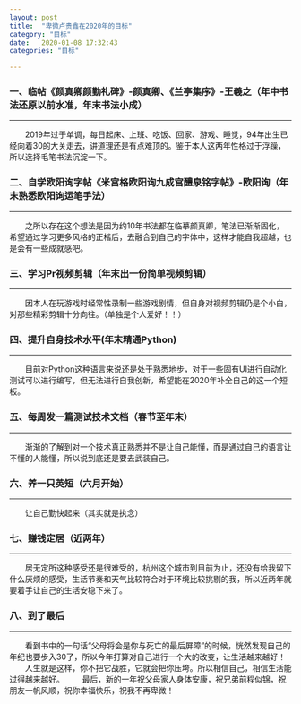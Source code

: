 ```yaml
---
layout: post
title:  "卑微卢贵鑫在2020年的目标"
category: "目标"
date:   2020-01-08 17:32:43
categories: "目标"

---
```


### 一、临帖《颜真卿颜勤礼碑》-颜真卿、《兰亭集序》-王羲之（年中书法还原以前水准，年末书法小成）
---
&emsp;&emsp;2019年过于单调，每日起床、上班、吃饭、回家、游戏、睡觉，94年出生已经向着30的大关走去，讲道理还是有点难顶的。鉴于本人这两年性格过于浮躁，所以选择毛笔书法沉淀一下。


### 二、自学欧阳询字帖《米宫格欧阳询九成宫醴泉铭字帖》-欧阳询（年末熟悉欧阳询运笔手法）
---
&emsp;&emsp;之所以存在这个想法是因为约10年书法都在临摹颜真卿，笔法已渐渐固化，希望通过学习更多风格的正楷后，去融合到自己的字体中，这样才能自我超越，也是会有一些成就感吧。

### 三、学习Pr视频剪辑（年末出一份简单视频剪辑）
---
&emsp;&emsp;因本人在玩游戏时经常性录制一些游戏剧情，但自身对视频剪辑仍是个小白，对那些精彩剪辑十分向往。（单独是个人爱好！！）

### 四、提升自身技术水平(年末精通Python)
---
&emsp;&emsp;目前对Python这种语言来说还是处于熟悉地步，对于一些固有UI进行自动化测试可以进行编写，但无法进行自我创新，希望能在2020年补全自己的这一个短板。

### 五、每周发一篇测试技术文档（春节至年末）
---
&emsp;&emsp;渐渐的了解到对一个技术真正熟悉并不是让自己能懂，而是通过自己的语言让不懂的人能懂，所以说到底还是要去武装自己。

### 六、养一只英短（六月开始）
---
&emsp;&emsp;让自己勤快起来（其实就是执念）

### 七、赚钱定居（近两年）
---
&emsp;&emsp;居无定所这种感受还是很难受的，杭州这个城市到目前为止，还没有给我留下什么厌烦的感受，生活节奏和天气比较符合对于环境比较挑剔的我，所以近两年就要着手让自己的生活安稳下来了。

### 八、到了最后
---
&emsp;&emsp;看到书中的一句话“父母将会是你与死亡的最后屏障”的时候，恍然发现自己的年纪也要步入30了，所以今年打算对自己进行一个大的改变，让生活越来越好！
&emsp;&emsp;人生就是这样，你不把它战胜，它就会把你压垮。所以相信自己，相信生活能过得越来越好。
&emsp;&emsp;最后，新的一年祝父母家人身体安康，祝兄弟前程似锦，祝朋友一帆风顺，祝你幸福快乐，祝我不再卑微！

